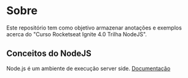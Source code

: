 # Sobre

Este repositório tem como objetivo armazenar anotações e exemplos acerca do "Curso Rocketseat Ignite 4.0 Trilha NodeJS".

## Conceitos do NodeJS

Node.js é um ambiente de execução server side.
[Documentação](https://nodejs.org/en/docs/)